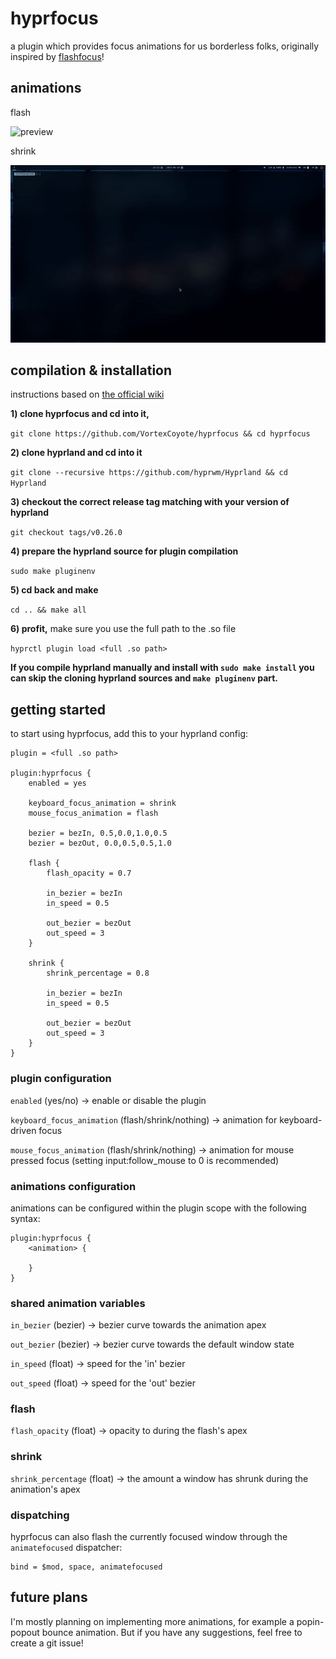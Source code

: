 # hyprfocus

a plugin which provides focus animations for us borderless folks, originally inspired by [flashfocus](https://github.com/fennerm/flashfocus)!

## animations

flash

![preview](flash.gif)

shrink

![preview](shrink.gif)

## compilation & installation

instructions based on [the official wiki](https://wiki.hyprland.org/Plugins/Using-Plugins/#compiling-official-plugins)

**1) clone hyprfocus and cd into it,**

`git clone https://github.com/VortexCoyote/hyprfocus && cd hyprfocus`

**2) clone hyprland and cd into it**

`git clone --recursive https://github.com/hyprwm/Hyprland && cd Hyprland`

**3) checkout the correct release tag matching with your version of hyprland**

`git checkout tags/v0.26.0`

**4) prepare the hyprland source for plugin compilation**

`sudo make pluginenv`

**5) cd back and make**

`cd .. && make all`

**6) profit,** make sure you use the full path to the .so file

`hyprctl plugin load <full .so path>`

**If you compile hyprland manually and install with `sudo make install` you can skip the cloning hyprland sources and `make pluginenv` part.**

## getting started

to start using hyprfocus, add this to your hyprland config:
```
plugin = <full .so path>

plugin:hyprfocus {
    enabled = yes

    keyboard_focus_animation = shrink
    mouse_focus_animation = flash

    bezier = bezIn, 0.5,0.0,1.0,0.5
    bezier = bezOut, 0.0,0.5,0.5,1.0

    flash {
        flash_opacity = 0.7

        in_bezier = bezIn
        in_speed = 0.5

        out_bezier = bezOut
        out_speed = 3
    }

    shrink {
        shrink_percentage = 0.8

        in_bezier = bezIn
        in_speed = 0.5

        out_bezier = bezOut
        out_speed = 3
    }
}
```

### plugin configuration 

`enabled` (yes/no) -> enable or disable the plugin

`keyboard_focus_animation` (flash/shrink/nothing) -> animation for keyboard-driven focus

`mouse_focus_animation` (flash/shrink/nothing) -> animation for mouse pressed focus (setting input:follow_mouse to 0 is recommended)

### animations configuration

animations can be configured within the plugin scope with the following syntax:
```
plugin:hyprfocus {
    <animation> {

    }
}
```

### shared animation variables

`in_bezier` (bezier) -> bezier curve towards the animation apex

`out_bezier` (bezier) -> bezier curve towards the default window state

`in_speed` (float) -> speed for the 'in' bezier

`out_speed` (float) -> speed for the 'out' bezier

### flash

`flash_opacity` (float) -> opacity to during the flash's apex

### shrink

`shrink_percentage` (float) -> the amount a window has shrunk during the animation's apex

### dispatching

hyprfocus can also flash the currently focused window through the `animatefocused` dispatcher:
```
bind = $mod, space, animatefocused
```

## future plans

I'm mostly planning on implementing more animations, for example a popin-popout bounce animation. But if you have any suggestions, feel free to create a git issue!
